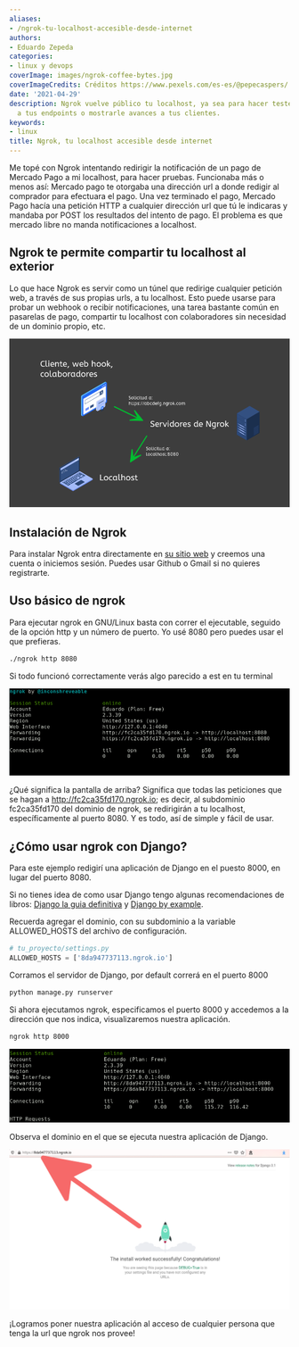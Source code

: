 ```yaml
---
aliases:
- /ngrok-tu-localhost-accesible-desde-internet
authors:
- Eduardo Zepeda
categories:
- linux y devops
coverImage: images/ngrok-coffee-bytes.jpg
coverImageCredits: Créditos https://www.pexels.com/es-es/@pepecaspers/
date: '2021-04-29'
description: Ngrok vuelve público tu localhost, ya sea para hacer testeo de respuestas
  a tus endpoints o mostrarle avances a tus clientes.
keywords:
- linux
title: Ngrok, tu localhost accesible desde internet
---
```


Me topé con Ngrok intentando redirigir la notificación de un pago de Mercado Pago a mi localhost, para hacer pruebas. Funcionaba más o menos así: Mercado pago te otorgaba una dirección url a donde redigir al comprador para efectuara el pago. Una vez terminado el pago, Mercado Pago hacía una petición HTTP a cualquier dirección url que tú le indicaras y mandaba por POST los resultados del intento de pago. El problema es que mercado libre no manda notificaciones a localhost.

## Ngrok te permite compartir tu localhost al exterior

Lo que hace Ngrok es servir como un túnel que redirige cualquier petición web, a través de sus propias urls, a tu localhost. Esto puede usarse para probar un webhook o recibir notificaciones, una tarea bastante común en pasarelas de pago, compartir tu localhost con colaboradores sin necesidad de un dominio propio, etc.

![Esquema del funcionamiento de ngrok](images/EsquemaNgrok.png)

## Instalación de Ngrok

Para instalar Ngrok entra directamente en [su sitio web](https://ngrok.com/) y creemos una cuenta o iniciemos sesión. Puedes usar Github o Gmail si no quieres registrarte.

## Uso básico de ngrok

Para ejecutar ngrok en GNU/Linux basta con correr el ejecutable, seguido de la opción http y un número de puerto. Yo usé 8080 pero puedes usar el que prefieras.

```bash
./ngrok http 8080
```

Si todo funcionó correctamente verás algo parecido a est en tu terminal

![Información de Ngrok en la terminal](images/NgrokTerminal.png)

¿Qué significa la pantalla de arriba? Significa que todas las peticiones que se hagan a http://fc2ca35fd170.ngrok.io; es decir, al subdominio fc2ca35fd170 del dominio de ngrok, se redirigirán a tu localhost, específicamente al puerto 8080. Y es todo, así de simple y fácil de usar.

## ¿Cómo usar ngrok con Django?

Para este ejemplo redigirí una aplicación de Django en el puesto 8000, en lugar del puerto 8080.

Si no tienes idea de como usar Django tengo algunas recomendaciones de libros: [Django la guia definitiva](/es/la-guia-definitiva-de-django/) y [Django by example](/es/aprender-django-con-django-by-example-mi-resena/).

Recuerda agregar el dominio, con su subdominio a la variable ALLOWED\_HOSTS del archivo de configuración.

```python
# tu_proyecto/settings.py
ALLOWED_HOSTS = ['8da947737113.ngrok.io']
```

Corramos el servidor de Django, por default correrá en el puerto 8000

```bash
python manage.py runserver
```

Si ahora ejecutamos ngrok, especificamos el puerto 8000 y accedemos a la dirección que nos indica, visualizaremos nuestra aplicación.

```bash
ngrok http 8000
```

![Información de la información de Ngrok para el ejemplo de Django](images/NgrokEjemploDjango.png)

Observa el dominio en el que se ejecuta nuestra aplicación de Django.

![Aplicación de Django corriendo en el dominio de Ngrok](images/NgrokTunnel-1.png)

¡Logramos poner nuestra aplicación al acceso de cualquier persona que tenga la url que ngrok nos provee!